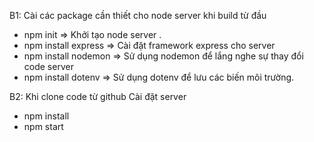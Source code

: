 B1: Cài các package cần thiết cho node server khi build từ đầu
- npm init => Khởi tạo node server .
- npm install express => Cài đặt framework express cho server
- npm install nodemon => Sử dụng nodemon để lắng nghe sự thay đổi code server
- npm install dotenv => Sử dụng dotenv để lưu các biến môi trường.

B2: Khi clone code từ github
Cài đặt server
- npm install
- npm start